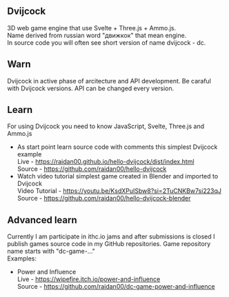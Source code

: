 ## Dvijcock
3D web game engine that use Svelte + Three.js + Ammo.js. <br/>
Name derived from russian word "движкок" that mean engine. <br/>
In source code you will often see short version of name dvijcock - dc.
## Warn
Dvijcock in active phase of arcitecture and API development. Be caraful with Dvijcock versions. API can be changed every version.
## Learn
For using Dvijcock you need to know JavaScript, Svelte, Three.js and Ammo.js<br/>
* As start point learn source code with comments this simplest Dvijcock example<br/>
Live - https://raidan00.github.io/hello-dvijcock/dist/index.html<br/>
Source - https://github.com/raidan00/hello-dvijcock
* Watch video tutorial simplest game created in Blender and imported to Dvijcock<br/>
Video Tutorial - https://youtu.be/KsdXPuISbw8?si=2TuCNKBw7si223qJ<br/>
Source - https://github.com/raidan00/hello-dvijcock-blender
## Advanced learn
Currently I am participate in ithc.io jams and after submissions is closed I publish games source code in my GitHub repositories. Game repository name starts with "dc-game-..."<br/>
Examples:<br/>
* Power and Influence<br/>
Live - https://wipefire.itch.io/power-and-influence<br/>
Source - https://github.com/raidan00/dc-game-power-and-influence<br/>


